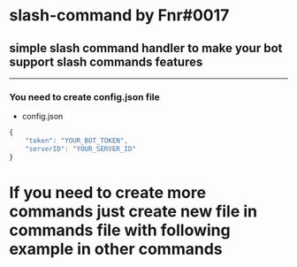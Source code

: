 # slash-command by Fnr#0017

## simple slash command handler to make your bot support slash commands features

---

### You need to create config.json file

- config.json
```js
{
    "token": "YOUR_BOT_TOKEN",
    "serverID": "YOUR_SERVER_ID"
}
```
# If you need to create more commands just create new file in commands file with following example in other commands
